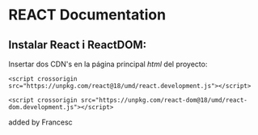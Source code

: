 # REACT Documentation

## Instalar React i ReactDOM:
Insertar dos CDN's en la página principal *html* del proyecto:

```<script crossorigin src="https://unpkg.com/react@18/umd/react.development.js"></script>```

```<script crossorigin src="https://unpkg.com/react-dom@18/umd/react-dom.development.js"></script>```

added by Francesc
